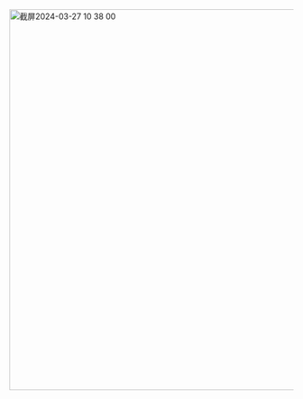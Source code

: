 <img width="675" alt="截屏2024-03-27 10 38 00" src="https://github.com/xkong-study/gucheng_algorithm/assets/100473178/515edc02-cf60-4676-be26-af7b9ab18f06">
